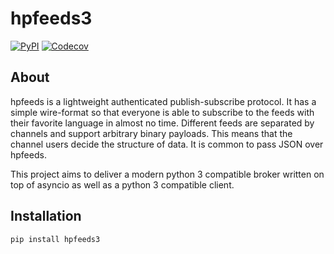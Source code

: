 # hpfeeds3

[![PyPI](https://img.shields.io/pypi/v/hpfeeds3.svg)](https://pypi.python.org/pypi/hpfeeds3) [![Codecov](https://img.shields.io/codecov/c/github/Jc2k/hpfeeds3.svg)](https://codecov.io/gh/Jc2k/hpfeeds3)


## About

hpfeeds is a lightweight authenticated publish-subscribe protocol. It has a simple wire-format so that everyone is able to subscribe to the feeds with their favorite language in almost no time. Different feeds are separated by channels and support arbitrary binary payloads. This means that the channel users decide the structure of data. It is common to pass JSON over hpfeeds.

This project aims to deliver a modern python 3 compatible broker written on top of asyncio as well as a python 3 compatible client.


## Installation

```
pip install hpfeeds3
```
